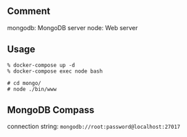 ## Comment

mongodb: MongoDB server
node: Web server

## Usage

```:コンテナの立ち上げ
% docker-compose up -d
% docker-compose exec node bash
```

```:サーバの実行
# cd mongo/
# node ./bin/www
```

## MongoDB Compass

connection string: `mongodb://root:password@localhost:27017`